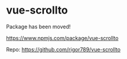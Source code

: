 # vue-scrollto

Package has been moved!

https://www.npmjs.com/package/vue-scrollto

Repo: https://github.com/rigor789/vue-scrollto
